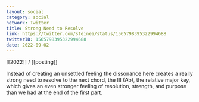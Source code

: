 ```yaml
---
layout: social
category: social
network: Twitter
title: Strong Need to Resolve
link: https://twitter.com/steinea/status/1565798395322994688
twitterID: 1565798395322994688
date: 2022-09-02
---
```


[[2022]] / [[posting]]

Instead of creating an unsettled feeling the dissonance here creates a really strong need to resolve to the next chord, the III (Ab), the relative major key, which gives an even stronger feeling of resolution, strength, and purpose than we had at the end of the first part.

